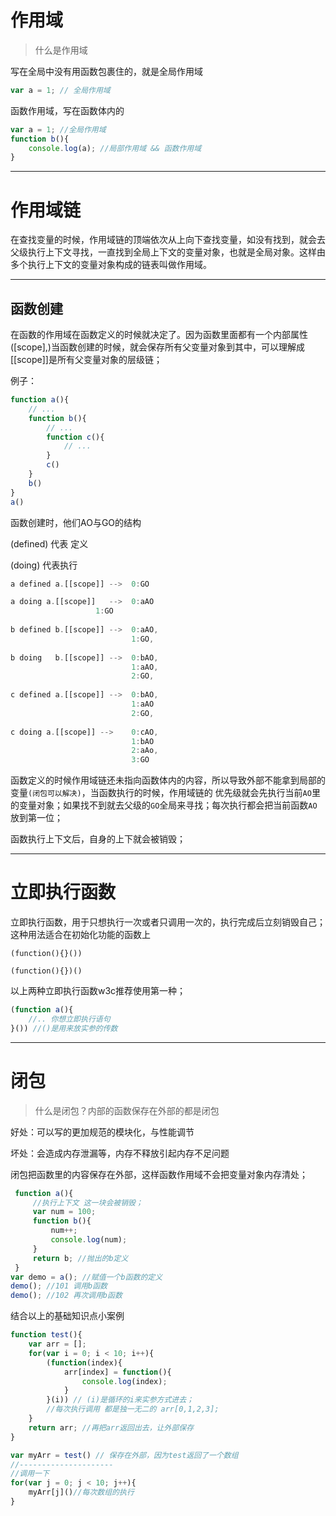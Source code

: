 # 作用域

> 什么是作用域

写在全局中没有用函数包裹住的，就是全局作用域

```js
var a = 1; // 全局作用域
```

函数作用域，写在函数体内的

```js
var a = 1; //全局作用域
function b(){
    console.log(a); //局部作用域 && 函数作用域
}
```

****

# 作用域链

在查找变量的时候，作用域链的顶端依次从上向下查找变量，如没有找到，就会去父级执行上下文寻找，一直找到全局上下文的变量对象，也就是全局对象。这样由多个执行上下文的变量对象构成的链表叫做作用域。

****

## 函数创建

在函数的作用域在函数定义的时候就决定了。因为函数里面都有一个内部属性([scope],)当函数创建的时候，就会保存所有父变量对象到其中，可以理解成[[scope]]是所有父变量对象的层级链；

例子：

```js
function a(){
    // ...
    function b(){
        // ...
        function c(){
            // ...
        }
        c()
    }
    b()
}
a()
```

函数创建时，他们AO与GO的结构

(defined) 代表 定义

(doing) 代表执行

```js
a defined a.[[scope]] -->  0:GO

a doing a.[[scope]]   -->  0:aAO
		           1:GO
                           
b defined b.[[scope]] -->  0:aAO,
                           1:GO,
                               
b doing   b.[[scope]] -->  0:bAO,
                           1:aAO,
                           2:GO,
                               
c defined a.[[scope]] -->  0:bAO,
                           1:aAO
                           2:GO,
                               
c doing a.[[scope]] -->    0:cAO,
                           1:bAO
                           2:aAo,
                           3:GO
```

函数定义的时候作用域链还未指向函数体内的内容，所以导致外部不能拿到局部的变量`(闭包可以解决)`，当函数执行的时候，作用域链的 优先级就会先执行当前`AO`里的变量对象；如果找不到就去父级的`GO`全局来寻找；每次执行都会把当前函数`AO`放到第一位；

函数执行上下文后，自身的上下就会被销毁；

****

# 立即执行函数

立即执行函数，用于只想执行一次或者只调用一次的，执行完成后立刻销毁自己；这种用法适合在初始化功能的函数上

`(function(){}())` 

`(function(){})()`

以上两种立即执行函数w3c推荐使用第一种；

```js
(function a(){
    //.. 你想立即执行语句
}()) //()是用来放实参的传数
```

****

# 闭包

> 什么是闭包？内部的函数保存在外部的都是闭包

好处：可以写的更加规范的模块化，与性能调节

坏处：会造成内存泄漏等，内存不释放引起内存不足问题

闭包把函数里的内容保存在外部，这样函数作用域不会把变量对象内存清处；

```js
 function a(){
     //执行上下文 这一块会被销毁；
     var num = 100;  
     function b(){
         num++;
         console.log(num);
     }
     return b; //抛出的b定义
 }
var demo = a(); //赋值一个b函数的定义
demo(); //101 调用b函数
demo(); //102 再次调用b函数
```

结合以上的基础知识点小案例

```js
function test(){
    var arr = [];
    for(var i = 0; i < 10; i++){
        (function(index){
            arr[index] = function(){
               	console.log(index);
            }
        }(i)) // (i)是循环的i来实参方式进去；
        //每次执行调用 都是独一无二的 arr[0,1,2,3];
    }
    return arr; //再把arr返回出去，让外部保存
}

var myArr = test() // 保存在外部，因为test返回了一个数组
//---------------------
//调用一下
for(var j = 0; j < 10; j++){
    myArr[j]()//每次数组的执行
}
```

